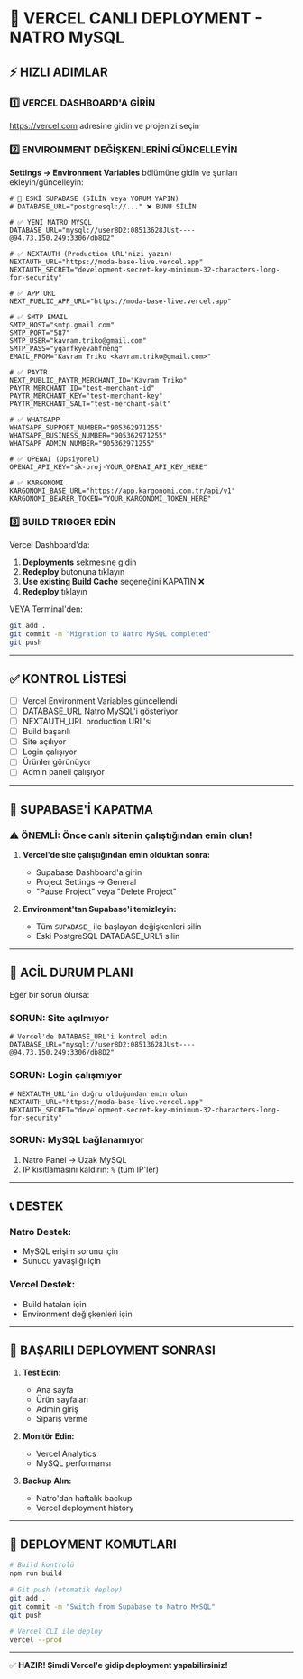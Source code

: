 # 🚀 VERCEL CANLI DEPLOYMENT - NATRO MySQL

## ⚡ HIZLI ADIMLAR

### 1️⃣ VERCEL DASHBOARD'A GİRİN
https://vercel.com adresine gidin ve projenizi seçin

### 2️⃣ ENVIRONMENT DEĞİŞKENLERİNİ GÜNCELLEYİN

**Settings → Environment Variables** bölümüne gidin ve şunları ekleyin/güncelleyin:

```env
# 🔴 ESKİ SUPABASE (SİLİN veya YORUM YAPIN)
# DATABASE_URL="postgresql://..." ❌ BUNU SİLİN

# ✅ YENİ NATRO MYSQL
DATABASE_URL="mysql://user8D2:08513628JUst----@94.73.150.249:3306/db8D2"

# ✅ NEXTAUTH (Production URL'nizi yazın)
NEXTAUTH_URL="https://moda-base-live.vercel.app"
NEXTAUTH_SECRET="development-secret-key-minimum-32-characters-long-for-security"

# ✅ APP URL
NEXT_PUBLIC_APP_URL="https://moda-base-live.vercel.app"

# ✅ SMTP EMAIL
SMTP_HOST="smtp.gmail.com"
SMTP_PORT="587"
SMTP_USER="kavram.triko@gmail.com"
SMTP_PASS="yqarfkyevahfnenq"
EMAIL_FROM="Kavram Triko <kavram.triko@gmail.com>"

# ✅ PAYTR
NEXT_PUBLIC_PAYTR_MERCHANT_ID="Kavram Triko"
PAYTR_MERCHANT_ID="test-merchant-id"
PAYTR_MERCHANT_KEY="test-merchant-key"
PAYTR_MERCHANT_SALT="test-merchant-salt"

# ✅ WHATSAPP
WHATSAPP_SUPPORT_NUMBER="905362971255"
WHATSAPP_BUSINESS_NUMBER="905362971255"
WHATSAPP_ADMIN_NUMBER="905362971255"

# ✅ OPENAI (Opsiyonel)
OPENAI_API_KEY="sk-proj-YOUR_OPENAI_API_KEY_HERE"

# ✅ KARGONOMI
KARGONOMI_BASE_URL="https://app.kargonomi.com.tr/api/v1"
KARGONOMI_BEARER_TOKEN="YOUR_KARGONOMI_TOKEN_HERE"
```

### 3️⃣ BUILD TRIGGER EDİN

Vercel Dashboard'da:
1. **Deployments** sekmesine gidin
2. **Redeploy** butonuna tıklayın
3. **Use existing Build Cache** seçeneğini KAPATIN ❌
4. **Redeploy** tıklayın

VEYA Terminal'den:
```bash
git add .
git commit -m "Migration to Natro MySQL completed"
git push
```

---

## ✅ KONTROL LİSTESİ

- [ ] Vercel Environment Variables güncellendi
- [ ] DATABASE_URL Natro MySQL'i gösteriyor
- [ ] NEXTAUTH_URL production URL'si
- [ ] Build başarılı
- [ ] Site açılıyor
- [ ] Login çalışıyor
- [ ] Ürünler görünüyor
- [ ] Admin paneli çalışıyor

---

## 🔴 SUPABASE'İ KAPATMA

### ⚠️ ÖNEMLİ: Önce canlı sitenin çalıştığından emin olun!

1. **Vercel'de site çalıştığından emin olduktan sonra:**
   - Supabase Dashboard'a girin
   - Project Settings → General
   - "Pause Project" veya "Delete Project"

2. **Environment'tan Supabase'i temizleyin:**
   - Tüm `SUPABASE_` ile başlayan değişkenleri silin
   - Eski PostgreSQL DATABASE_URL'i silin

---

## 🚨 ACİL DURUM PLANI

Eğer bir sorun olursa:

### SORUN: Site açılmıyor
```env
# Vercel'de DATABASE_URL'i kontrol edin
DATABASE_URL="mysql://user8D2:08513628JUst----@94.73.150.249:3306/db8D2"
```

### SORUN: Login çalışmıyor
```env
# NEXTAUTH_URL'in doğru olduğundan emin olun
NEXTAUTH_URL="https://moda-base-live.vercel.app"
NEXTAUTH_SECRET="development-secret-key-minimum-32-characters-long-for-security"
```

### SORUN: MySQL bağlanamıyor
1. Natro Panel → Uzak MySQL
2. IP kısıtlamasını kaldırın: `%` (tüm IP'ler)

---

## 📞 DESTEK

### Natro Destek:
- MySQL erişim sorunu için
- Sunucu yavaşlığı için

### Vercel Destek:
- Build hataları için
- Environment değişkenleri için

---

## 🎉 BAŞARILI DEPLOYMENT SONRASI

1. **Test Edin:**
   - Ana sayfa
   - Ürün sayfaları
   - Admin giriş
   - Sipariş verme

2. **Monitör Edin:**
   - Vercel Analytics
   - MySQL performansı

3. **Backup Alın:**
   - Natro'dan haftalık backup
   - Vercel deployment history

---

## 🚀 DEPLOYMENT KOMUTLARI

```bash
# Build kontrolü
npm run build

# Git push (otomatik deploy)
git add .
git commit -m "Switch from Supabase to Natro MySQL"
git push

# Vercel CLI ile deploy
vercel --prod
```

---

✅ **HAZIR! Şimdi Vercel'e gidip deployment yapabilirsiniz!**
